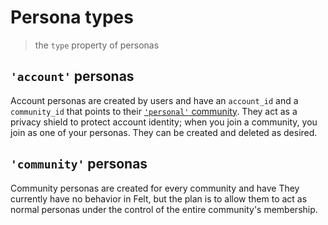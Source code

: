 # Persona types

> the `type` property of personas

## `'account'` personas

Account personas are created by users and have an `account_id`
and a `community_id` that points to their [`'personal'` community](./community-types.md).
They act as a privacy shield to protect account identity;
when you join a community, you join as one of your personas.
They can be created and deleted as desired.

## `'community'` personas

Community personas are created for every community and have
They currently have no behavior in Felt,
but the plan is to allow them to act as normal personas
under the control of the entire community's membership.
